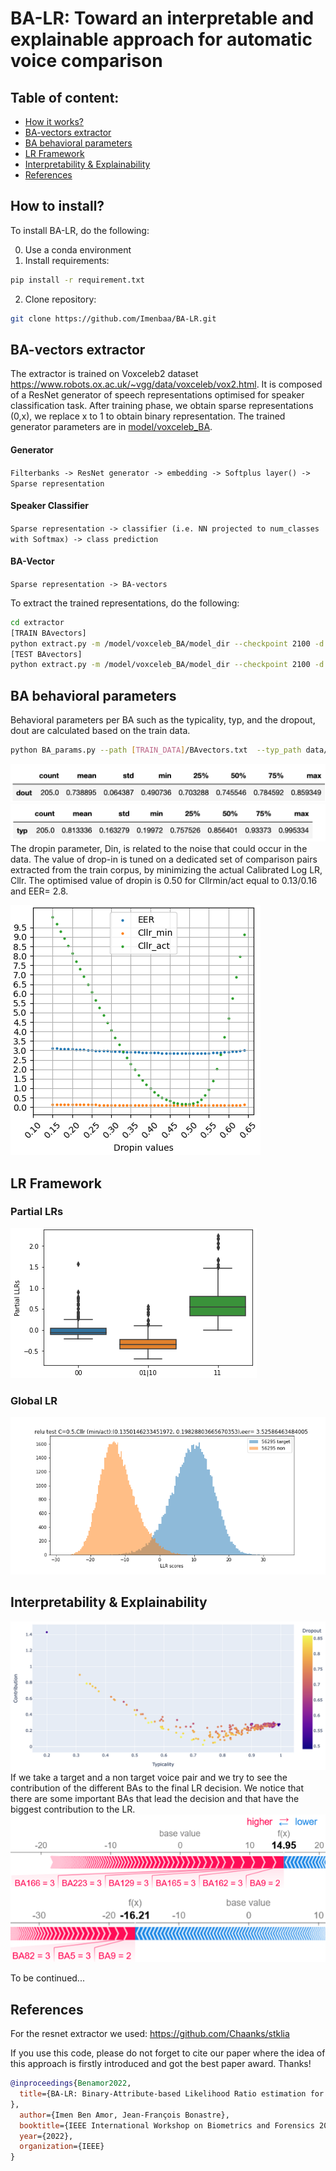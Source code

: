 # BA-LR: Toward an interpretable and explainable approach for automatic voice comparison

## Table of content:
* [How it works?](#install)
* [BA-vectors extractor](#extract)
* [BA behavioral parameters](#params)
* [LR Framework](#LR)
* [Interpretability & Explainability](#explain)
* [References](#ref)
## How to install?
To install BA-LR, do the following:

0. Use a conda environment
1. Install requirements:
```sh
pip install -r requirement.txt
```
2. Clone repository:
```sh
git clone https://github.com/Imenbaa/BA-LR.git
```
## BA-vectors extractor
The extractor is trained on Voxceleb2 dataset https://www.robots.ox.ac.uk/~vgg/data/voxceleb/vox2.html. It is composed of a ResNet generator of speech representations optimised for speaker classification task. 
After training phase, we obtain sparse representations (0,x), we replace x to 1 to obtain binary representation. The trained generator parameters are in [model/voxceleb_BA](https://github.com/Imenbaa/BA-LR/tree/main/model/voxceleb_BA/model_dir/).
#### Generator
`Filterbanks -> ResNet generator -> embedding -> Softplus layer() -> Sparse representation`  
#### Speaker Classifier
`Sparse representation -> classifier (i.e. NN projected to num_classes with Softmax) -> class prediction`
#### BA-Vector
`Sparse representation -> BA-vectors`

To extract the trained representations, do the following:
```sh
cd extractor
[TRAIN BAvectors]
python extract.py -m /model/voxceleb_BA/model_dir --checkpoint 2100 -d [WAV_FILES_TRAIN] -f "txt"
[TEST BAvectors]
python extract.py -m /model/voxceleb_BA/model_dir --checkpoint 2100 -d [WAV_FILES_Test] -f "txt"
```

## BA behavioral parameters
Behavioral parameters per BA such as the typicality, typ, and the dropout, dout are calculated based on the train data.
```sh
python BA_params.py --path [TRAIN_DATA]/BAvectors.txt  --typ_path data/typ_BA_soft.txt --dout_path data/dropout_soft.txt
```
![dout](data/dout_summary.png)
![typ](data/typ_smmary.png)
The dropin parameter, Din, is related to the noise that could occur in the data. The value of drop-in is tuned on a dedicated set of comparison
pairs extracted from the train corpus, by minimizing the actual Calibrated Log LR, Cllr. The optimised value of dropin
is 0.50 for Cllrmin/act equal to 0.13/0.16 and EER= 2.8. 

![Din](data/fig_din.png)
## LR Framework
### Partial LRs
![partials](data/boxplot_scores.png)

### Global LR
![global](data/distribution_0.5.png)

## Interpretability & Explainability
![cont](data/dout_typ_c.png)
If we take a target and a non target voice pair and we try to see the contribution of the different BAs to the final LR decision.
We notice that there are some important BAs that lead the decision and that have the biggest contribution to the LR.
![cont](data/force_plot.png) 

To be continued...
## References
For the resnet extractor we used:
https://github.com/Chaanks/stklia

If you use this code, please do not forget to cite our paper where the idea of this approach is firstly introduced and got the best paper award. Thanks!
```BibTex
@inproceedings{Benamor2022,
  title={BA-LR: Binary-Attribute-based Likelihood Ratio estimation for forensic voice comparison
},
  author={Imen Ben Amor, Jean-François Bonastre},
  booktitle={IEEE International Workshop on Biometrics and Forensics 2022},
  year={2022},
  organization={IEEE}
}
```



